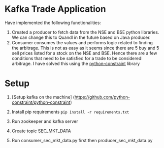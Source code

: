 # Kafka Trade Application

Have implemented the following functionalities:
1. Created a producer to fetch data from the NSE and BSE python libraries. We can change this to Quandl in the future based on Java producer.
2. Consumer consumes the values and performs logic related to finding the arbitrage. This is not as easy as it seems since there are 5 buy and 5 sell prices listed for a stock on the NSE and BSE. Hence there are a few conditions that need to be satisfied for a trade to be considered arbitrage. I have solved this using the [python-constraint](https://github.com/python-constraint/python-constraint) library 

# Setup

1. [Setup kafka on the machine] (https://github.com/python-constraint/python-constraint)

2. Install pip requirements `pip install -r requirements.txt`

3. Run zookeeper and kafka server

4. Create topic SEC_MKT_DATA

5. Run consumer_sec_mkt_data.py first then producer_sec_mkt_data.py
